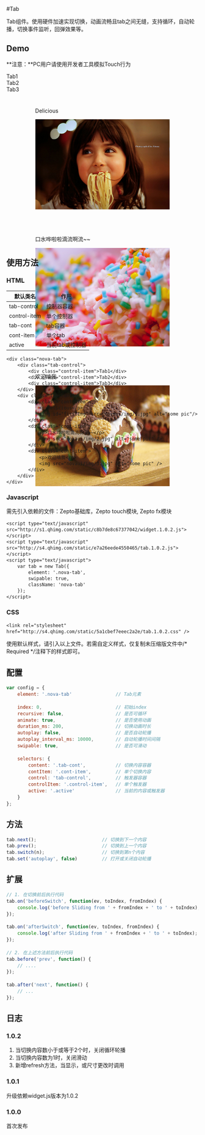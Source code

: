 #Tab

Tab组件。使用硬件加速实现切换，动画流畅且tab之间无缝，支持循环，自动轮播，切换事件监听，回弹效果等。

## Demo
**注意：**PC用户请使用开发者工具模拟Touch行为
<link rel="stylesheet" href="http://s4.qhimg.com/static/5a1cbef7eeec2a2e/tab.1.0.2.css" />

<style type="text/css">
    .nova-tab {
        width: 100%;
        box-sizing: border-box;
        -webkit-box-sizing: border-box;
    }

    .tab-cont {
        height: 400px;
    }

    .cont-item {
        padding: 5% 15%;
        vertical-align: top;
    }

    .cont-item img{
        -webkit-user-drag: none;
    }
</style>

<div class="nova-tab">
    <div class="tab-control">
        <div class="control-item">Tab1</div>
        <div class="control-item">Tab2</div>
        <div class="control-item">Tab3</div>
    </div>
    <div class="tab-cont">
        <div class="cont-item">
            <p>Delicious</p>
            <img id="firstImg" src="novaui/img/1.jpg" alt="some pic"/>
        </div>
        <div class="cont-item">
            <p>口水哗啦啦滴流啊流~~</p>
            <img src="novaui/img/2.jpg" alt="some pic" />
        </div>
        <div class="cont-item">
            <p>欢迎啃我</p>
            <img src="novaui/img/3.jpg" alt="some pic" />
        </div>
    </div>
</div>


<script type="text/javascript">
    _loader.add('widget', 'http://s1.qhimg.com/static/c8b7de8c67377042/widget.1.0.2.js');
    _loader.add('tab', 'http://s4.qhimg.com/static/e7a26eede4550465/tab.1.0.2.js');
    _loader.use('widget, tab', function() { 
        var tab = new Tab({
            element: '.nova-tab',
            swipable: true,
            className: 'nova-tab'
        });
    });
</script>

## 使用方法

### HTML
| 默认类名          |  作用  |
|-------------------|---------|
| tab-control       | 控制器容器 |
| control-item      | 单个控制器 |
| tab-cont          | tab容器    |
| cont-item         | 单个tab    |
| active            | 当前tab或控制器    |

```markup
<div class="nova-tab">
    <div class="tab-control">
        <div class="control-item">Tab1</div>
        <div class="control-item">Tab2</div>
        <div class="control-item">Tab3</div>
    </div>
    <div class="tab-cont">
        <div class="cont-item">
            <p>Delicious</p>
            <img id="firstImg" src="novaui/img/1.jpg" alt="some pic"/>
        </div>
        <div class="cont-item">
            <p>口水哗啦啦滴流啊流~~</p>
            <img src="novaui/img/2.jpg" alt="some pic" />
        </div>
        <div class="cont-item">
            <p>欢迎啃我</p>
            <img src="novaui/img/3.jpg" alt="some pic" />
        </div>
    </div>
</div>
```

### Javascript
需先引入依赖的文件：Zepto基础库，Zepto touch模块, Zepto fx模块 
```markup
<script type="text/javascript" src="http://s1.qhimg.com/static/c8b7de8c67377042/widget.1.0.2.js"></script>
<script type="text/javascript" src="http://s4.qhimg.com/static/e7a26eede4550465/tab.1.0.2.js"></script>
<script type="text/javascript">
    var tab = new Tab({
        element: '.nova-tab',
        swipable: true,
        className: 'nova-tab'
    });
</script>
```
### CSS
```markup
<link rel="stylesheet" href="http://s4.qhimg.com/static/5a1cbef7eeec2a2e/tab.1.0.2.css" />
```
使用默认样式，请引入以上文件。若需自定义样式，仅复制未压缩版文件中/\* Required \*/注释下的样式即可。

## 配置

```javascript
var config = {
    element: '.nova-tab'                // Tab元素

    index: 0,                           // 初始index 
    recursive: false,                   // 是否可循环
    animate: true,                      // 是否使用动画
    duration_ms: 200,                   // 切换动画时长 
    autoplay: false,                    // 是否自动轮播 
    autoplay_interval_ms: 10000,        // 自动轮播时间间隔 
    swipable: true,                     // 是否可滑动

    selectors: {
        content: '.tab-cont',           // 切换内容容器
        contItem: '.cont-item',         // 单个切换内容
        control: 'tab-control',         // 触发器容器
        controlItem: '.control-item',   // 单个触发器
        active: '.active'               // 当前的内容或触发器
    }
};  
```

## 方法
```javascript
tab.next();                        // 切换到下一个内容
tab.prev();                        // 切换到上一个内容
tab.switch(n);                     // 切换到第n个内容
tab.set('autoplay', false)         // 打开或关闭自动轮播
```

## 扩展
```javascript
// 1. 在切换前后执行代码
tab.on('beforeSwitch', function(ev, toIndex, fromIndex) {
    console.log('before Sliding from ' + fromIndex + ' to ' + toIndex);
});

tab.on('afterSwitch', function(ev, toIndex, fromIndex) {
    console.log('after Sliding from ' + fromIndex + ' to ' + toIndex);
});

// 2. 在上述方法前后执行代码
tab.before('prev', function() {
    // .... 
});

tab.after('next', function() {
    // ...
});

```

## 日志

### 1.0.2  

1. 当切换内容数小于或等于2个时，关闭循环轮播  
2. 当切换内容数为1时，关闭滑动  
3. 新增refresh方法，当显示，或尺寸更改时调用  

### 1.0.1 
升级依赖widget.js版本为1.0.2

### 1.0.0 
首次发布


